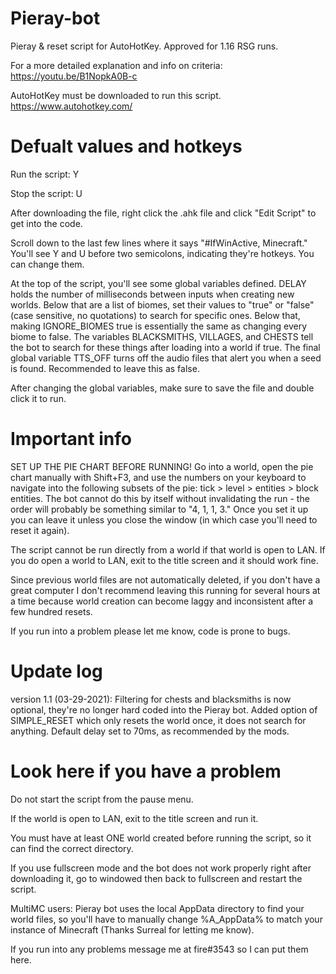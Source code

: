 # Pieray-bot
Pieray &amp; reset script for AutoHotKey. Approved for 1.16 RSG runs.

For a more detailed explanation and info on criteria:
https://youtu.be/B1NopkA0B-c

AutoHotKey must be downloaded to run this script.
https://www.autohotkey.com/

# Defualt values and hotkeys

Run the script: Y

Stop the script: U

After downloading the file, right click the .ahk file and click "Edit Script" to get into the code.

Scroll down to the last few lines where it says "#IfWinActive, Minecraft." You'll see Y and U before two semicolons, indicating they're hotkeys. You can change them.

At the top of the script, you'll see some global variables defined. DELAY holds the number of milliseconds between inputs when creating new worlds. Below that are a list of biomes, set their values to "true" or "false" (case sensitive, no quotations) to search for specific ones. Below that, making IGNORE_BIOMES true is essentially the same as changing every biome to false. The variables BLACKSMITHS, VILLAGES, and CHESTS tell the bot to search for these things after loading into a world if true. The final global variable TTS_OFF turns off the audio files that alert you when a seed is found. Recommended to leave this as false.

After changing the global variables, make sure to save the file and double click it to run.

# Important info
SET UP THE PIE CHART BEFORE RUNNING! Go into a world, open the pie chart manually with Shift+F3, and use the numbers on your keyboard to navigate into the following subsets of the pie: tick > level > entities > block entities. The bot cannot do this by itself without invalidating the run - the order will probably be something similar to "4, 1, 1, 3." Once you set it up you can leave it unless you close the window (in which case you'll need to reset it again).

The script cannot be run directly from a world if that world is open to LAN. If you do open a world to LAN, exit to the title screen and it should work fine.

Since previous world files are not automatically deleted, if you don't have a great computer I don't recommend leaving this running for several hours at a time because world creation can become laggy and inconsistent after a few hundred resets.

If you run into a problem please let me know, code is prone to bugs.

# Update log
version 1.1 (03-29-2021): Filtering for chests and blacksmiths is now optional, they're no longer hard coded into the Pieray bot. Added option of SIMPLE_RESET which only resets the world once, it does not search for anything. Default delay set to 70ms, as recommended by the mods. 

# Look here if you have a problem
Do not start the script from the pause menu.

If the world is open to LAN, exit to the title screen and run it.

You must have at least ONE world created before running the script, so it can find the correct directory.

If you use fullscreen mode and the bot does not work properly right after downloading it, go to windowed then back to fullscreen and restart the script. 

MultiMC users: Pieray bot uses the local AppData directory to find your world files, so you'll have to manually change %A_AppData% to match your instance of Minecraft (Thanks Surreal for letting me know).

If you run into any problems message me at fire#3543 so I can put them here.
